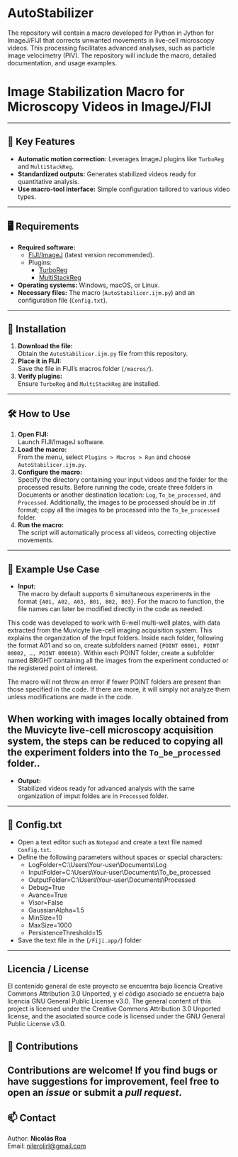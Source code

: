 # AutoStabilizer
The repository will contain a macro developed for Python in Jython for ImageJ/FIJI that corrects unwanted movements in live-cell microscopy videos. This processing facilitates advanced analyses, such as particle image velocimetry (PIV). The repository will include the macro, detailed documentation, and usage examples.
# Image Stabilization Macro for Microscopy Videos in ImageJ/FIJI
---
## 🚀 **Key Features**
- **Automatic motion correction:** Leverages ImageJ plugins like `TurboReg` and `MultiStackReg`.
- **Standardized outputs:** Generates stabilized videos ready for quantitative analysis.
- **Use macro-tool interface:** Simple configuration tailored to various video types.
---
## 🖥️ **Requirements**
- **Required software:**
  - [FIJI/ImageJ](https://imagej.net/software/fiji/) (latest version recommended).
  - Plugins:
    - [TurboReg](https://imagej.net/plugins/turboreg)
    - [MultiStackReg](https://imagej.net/plugins/multistackreg)
- **Operating systems:** Windows, macOS, or Linux.
- **Necessary files:** The macro (`AutoStabilicer.ijm.py`) and an configuration file (`Config.txt`).
---
## 🔧 **Installation**
1. **Download the file:**  
   Obtain the `AutoStabilicer.ijm.py` file from this repository.
2. **Place it in FIJI:**  
   Save the file in FIJI’s macros folder (`/macros/`).
3. **Verify plugins:**  
   Ensure `TurboReg` and `MultiStackReg` are installed.
---
## 🛠️ **How to Use**
1. **Open FIJI:**  
   Launch FIJI/ImageJ software.
2. **Load the macro:**  
   From the menu, select `Plugins > Macros > Run` and choose `AutoStabilicer.ijm.py`.
3. **Configure the macro:**  
   Specify the directory containing your input videos and the folder for the processed results. Before running the code, create three folders in Documents or another destination location: `Log`, `To_be_processed`, and `Processed`. Additionally, the images to be processed should be in .tif format; copy all the images to be processed into the `To_be_processed` folder.
4. **Run the macro:**  
   The script will automatically process all videos, correcting objective movements.
---
## 🧪 **Example Use Case**
- **Input:**  
 The macro by default supports 6 simultaneous experiments in the format `{A01, A02, A03, B01, B02, B03}`. For the macro to function, the file names can later be modified directly in the code as needed.

This code was developed to work with 6-well multi-well plates, with data extracted from the Muvicyte live-cell imaging acquisition system. This explains the organization of the Input folders. Inside each folder, following the format A01 and so on, create subfolders named `{POINT 00001, POINT 00002, …, POINT 000010}`. Within each POINT folder, create a subfolder named BRIGHT containing all the images from the experiment conducted or the registered point of interest.

The macro will not throw an error if fewer POINT folders are present than those specified in the code. If there are more, it will simply not analyze them unless modifications are made in the code.

When working with images locally obtained from the Muvicyte live-cell microscopy acquisition system, the steps can be reduced to copying all the experiment folders into the `To_be_processed` folder..
---
- **Output:**  
  Stabilized videos ready for advanced analysis with the same organization of imput foldes are in `Processed` folder.
---
## 📄 **Config.txt**
- Open a text editor such as `Notepad` and create a text file named `Config.txt`.
- Define the following parameters without spaces or special characters:
  - LogFolder=C:\Users\Your-user\Documents\Log  
  - InputFolder=C:\Users\Your-user\Documents\To_be_processed
  - OutputFolder=C:\Users\Your-user\Documents\Processed
  - Debug=True  
  - Avance=True  
  - Visor=False
  - GaussianAlpha=1.5
  - MinSize=10
  - MaxSize=1000
  - PersistenceThreshold=15
- Save the text file in the (`/Fiji.app/`) folder
---
## Licencia / License
El contenido general de este proyecto se encuentra bajo licencia Creative Commons Attribution 3.0 Unported, y el código asociado se encuetra bajo licencia GNU General Public License v3.0.
The general content of this project is licensed under the Creative Commons Attribution 3.0 Unported license, and the asociated source code is licensed under the GNU General Public License v3.0. 

## 🤝 **Contributions**
Contributions are welcome! If you find bugs or have suggestions for improvement, feel free to open an *issue* or submit a *pull request*.
---
## 📫 **Contact**
Author: **Nicolás Roa**  
Email: [nilerolirl@gmail.com](mailto:nilerolir@gmail.com)  

